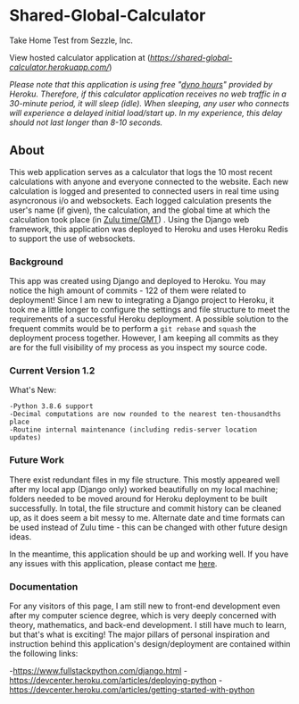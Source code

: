 # Shared-Global-Calculator
Take Home Test from Sezzle, Inc.

View hosted calculator application at (_https://shared-global-calculator.herokuapp.com/_)

*Please note that this application is using free "[dyno hours](https://devcenter.heroku.com/articles/free-dyno-hours)" provided by Heroku. Therefore, if this calculator application receives no web traffic in a 30-minute period, it will sleep (idle). When sleeping, any user who connects will experience a delayed initial load/start up. In my experience, this delay should not last longer than 8-10 seconds.*

## About

This web application serves as a calculator that logs the 10 most recent calculations with anyone and everyone connected to the website. Each new calculation is logged and presented to connected users in real time using asyncronous i/o and websockets. Each logged calculation presents the user's name (if given), the calculation, and the global time at which the calculation took place (in [Zulu time/GMT](https://zulutime.net)) . Using the Django web framework, this application was deployed to Heroku and uses Heroku Redis to support the use of websockets. 

### Background

This app was created using Django and deployed to Heroku. You may notice the high amount of commits - 122 of them were related to deployment! Since I am new to integrating a Django project to Heroku, it took me a little longer to configure the settings and file structure to meet the requirements of a successful Heroku deployment. A possible solution to the frequent commits would be to perform a ```git rebase``` and ```squash``` the deployment process together. However, I am keeping all commits as they are for the full visibility of my process as you inspect my source code.

### Current Version 1.2
What's New:
```
-Python 3.8.6 support
-Decimal computations are now rounded to the nearest ten-thousandths place
-Routine internal maintenance (including redis-server location updates)
```

### Future Work
There exist redundant files in my file structure. This mostly appeared well after my local app (Django only) worked beautifully on my local machine; folders needed to be moved around for Heroku deployment to be built successfully. In total, the file structure and commit history can be cleaned up, as it does seem a bit messy to me. Alternate date and time formats can be used instead of Zulu time - this can be changed with other future design ideas.

In the meantime, this application should be up and working well. If you have any issues with this application, please contact me [here](https://chris-pieper.bss.design/contact.html). 


### Documentation
For any visitors of this page, I am still new to front-end development even after my computer science degree, which is very deeply concerned with theory, mathematics, and back-end development. I still have much to learn, but that's what is exciting! The major pillars of personal inspiration and instruction behind this application's design/deployment are contained within the following links:

-https://www.fullstackpython.com/django.html
-https://devcenter.heroku.com/articles/deploying-python
-https://devcenter.heroku.com/articles/getting-started-with-python


